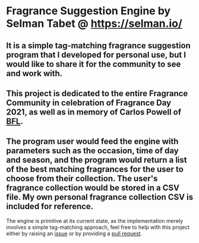 # Fragrance Suggestion Engine by Selman Tabet @ https://selman.io/
It is a simple tag-matching fragrance suggestion program that I developed for personal use, but I would like to share it for the community to see and work with.
---
This project is dedicated to the entire Fragrance Community in celebration of Fragrance Day 2021, as well as in memory of Carlos Powell of [BFL](https://www.youtube.com/channel/UCCKJhoBHK4Xs5zneLo5qFXg).
---
The program user would feed the engine with parameters such as the occasion, time of day and season, and the program would return a list of the best matching fragrances for the user to choose from their collection. The user's fragrance collection would be stored in a CSV file. My own personal fragrance collection CSV is included for reference. 
---
The engine is primitive at its current state, as the implementation merely involves a simple tag-matching approach, feel free to help with this project either by raising an [issue](https://github.com/selmantabet/fragrance-suggestions/issues) or by providing a [pull request](https://github.com/selmantabet/fragrance-suggestions/pulls).
